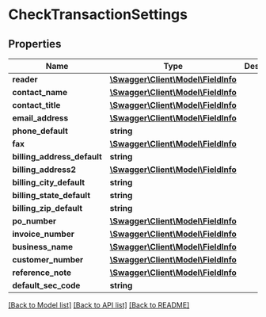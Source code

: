 # CheckTransactionSettings

## Properties
Name | Type | Description | Notes
------------ | ------------- | ------------- | -------------
**reader** | [**\Swagger\Client\Model\FieldInfo**](FieldInfo.md) |  | [optional] 
**contact_name** | [**\Swagger\Client\Model\FieldInfo**](FieldInfo.md) |  | [optional] 
**contact_title** | [**\Swagger\Client\Model\FieldInfo**](FieldInfo.md) |  | [optional] 
**email_address** | [**\Swagger\Client\Model\FieldInfo**](FieldInfo.md) |  | [optional] 
**phone_default** | **string** |  | [optional] 
**fax** | [**\Swagger\Client\Model\FieldInfo**](FieldInfo.md) |  | [optional] 
**billing_address_default** | **string** |  | [optional] 
**billing_address2** | [**\Swagger\Client\Model\FieldInfo**](FieldInfo.md) |  | [optional] 
**billing_city_default** | **string** |  | [optional] 
**billing_state_default** | **string** |  | [optional] 
**billing_zip_default** | **string** |  | [optional] 
**po_number** | [**\Swagger\Client\Model\FieldInfo**](FieldInfo.md) |  | [optional] 
**invoice_number** | [**\Swagger\Client\Model\FieldInfo**](FieldInfo.md) |  | [optional] 
**business_name** | [**\Swagger\Client\Model\FieldInfo**](FieldInfo.md) |  | [optional] 
**customer_number** | [**\Swagger\Client\Model\FieldInfo**](FieldInfo.md) |  | [optional] 
**reference_note** | [**\Swagger\Client\Model\FieldInfo**](FieldInfo.md) |  | [optional] 
**default_sec_code** | **string** |  | [optional] 

[[Back to Model list]](../../README.md#documentation-for-models) [[Back to API list]](../../README.md#documentation-for-api-endpoints) [[Back to README]](../../README.md)

